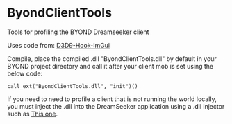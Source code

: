 # ByondClientTools
Tools for profiling the BYOND Dreamseeker client

Uses code from: [D3D9-Hook-ImGui](https://github.com/adamhlt/D3D9-Hook-ImGui)

Compile, place the compiled .dll "ByondClientTools.dll" by default in your BYOND project directory and call it after your client mob is set using the below code:
```
call_ext("ByondClientTools.dll", "init")()
```

If you need to need to profile a client that is not running the world locally, you must inject the .dll into the DreamSeeker application using a .dll injector such as [This one](https://github.com/adamhlt/DLL-Injector).
